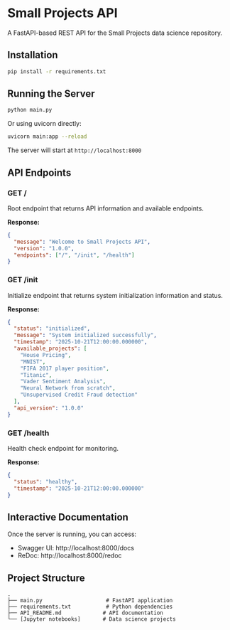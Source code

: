 # Small Projects API

A FastAPI-based REST API for the Small Projects data science repository.

## Installation

```bash
pip install -r requirements.txt
```

## Running the Server

```bash
python main.py
```

Or using uvicorn directly:

```bash
uvicorn main:app --reload
```

The server will start at `http://localhost:8000`

## API Endpoints

### GET /

Root endpoint that returns API information and available endpoints.

**Response:**
```json
{
  "message": "Welcome to Small Projects API",
  "version": "1.0.0",
  "endpoints": ["/", "/init", "/health"]
}
```

### GET /init

Initialize endpoint that returns system initialization information and status.

**Response:**
```json
{
  "status": "initialized",
  "message": "System initialized successfully",
  "timestamp": "2025-10-21T12:00:00.000000",
  "available_projects": [
    "House Pricing",
    "MNIST",
    "FIFA 2017 player position",
    "Titanic",
    "Vader Sentiment Analysis",
    "Neural Network from scratch",
    "Unsupervised Credit Fraud detection"
  ],
  "api_version": "1.0.0"
}
```

### GET /health

Health check endpoint for monitoring.

**Response:**
```json
{
  "status": "healthy",
  "timestamp": "2025-10-21T12:00:00.000000"
}
```

## Interactive Documentation

Once the server is running, you can access:

- Swagger UI: http://localhost:8000/docs
- ReDoc: http://localhost:8000/redoc

## Project Structure

```
.
├── main.py                    # FastAPI application
├── requirements.txt           # Python dependencies
├── API_README.md             # API documentation
└── [Jupyter notebooks]       # Data science projects
```

